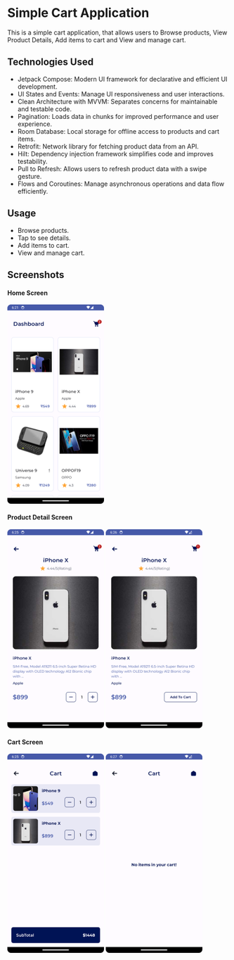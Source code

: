 # Simple Cart Application

This is a simple cart application, that allows users to Browse products, View Product Details, Add items to cart and View and manage cart.

## Technologies Used

- Jetpack Compose: Modern UI framework for declarative and efficient UI development.
- UI States and Events: Manage UI responsiveness and user interactions.
- Clean Architecture with MVVM: Separates concerns for maintainable and testable code.
- Pagination: Loads data in chunks for improved performance and user experience.
- Room Database: Local storage for offline access to products and cart items.
- Retrofit: Network library for fetching product data from an API.
- Hilt: Dependency injection framework simplifies code and improves testability.
- Pull to Refresh: Allows users to refresh product data with a swipe gesture.
- Flows and Coroutines: Manage asynchronous operations and data flow efficiently.


## Usage

- Browse products.
- Tap to see details.
- Add items to cart.
- View and manage cart.

## Screenshots

#### Home Screen

<img src="/screenshots/home_screen.png" alt="Home Screen Screenshot" width="220"/>

#### Product Detail Screen

<img src="/screenshots/product_details_screen.png" alt="Product Detail Screen Screenshot 01" width="220"/>

<img src="/screenshots/product_details_screen_1.png" alt="Product Detail Screen Screenshot 02" width="220"/>

#### Cart Screen

<img src="/screenshots/cart_screen.png" alt="Cart Screen Screenshot 01" width="220"/>

<img src="/screenshots/cart_screen_1.png" alt="Cart Screen Screenshot 02" width="220"/>

